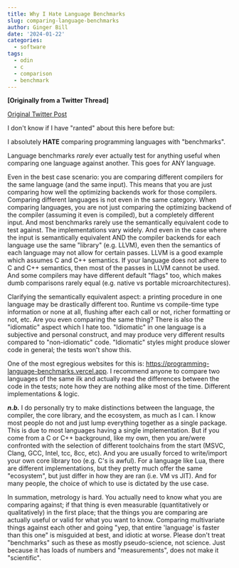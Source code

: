 ```yaml
---
title: Why I Hate Language Benchmarks
slug: comparing-language-benchmarks
author: Ginger Bill
date: '2024-01-22'
categories:
  - software
tags:
  - odin
  - c
  - comparison
  - benchmark
---
```


**[Originally from a Twitter Thread]**

[Original Twitter Post](https://twitter.com/TheGingerBill/status/1749417960559505591)


I don't know if I have "ranted" about this here before but:

I absolutely **HATE** comparing programming languages with "benchmarks".

Language benchmarks _rarely_ ever actually test for anything useful when comparing one language against another. This goes for ANY language.

Even in the best case scenario: you are comparing different compilers for the same language (and the same input). This means that you are just comparing how well the optimizing backends work for those compilers. Comparing different languages is not even in the same category. When comparing languages, you are not just comparing the optimizing backend of the compiler (assuming it even is compiled), but a completely different input. And most benchmarks rarely use the semantically equivalent code to test against. The implementations vary widely. And even in the case where the input is semantically equivalent AND the compiler backends for each language use the same "library" (e.g. LLVM), even then the semantics of each language may not allow for certain passes. LLVM is a good example which assumes C and C++ semantics. If your language does not adhere to C and C++ semantics, then most of the passes in LLVM cannot be used. And some compilers may have different default "flags" too, which makes dumb comparisons rarely equal (e.g. native vs portable microarchitectures).

Clarifying the semantically equivalent aspect: a printing procedure in one language may be drastically different too. Runtime vs compile-time type information or none at all, flushing after each call or not, richer formatting or not, etc. Are you even comparing the same thing? There is also the "idiomatic" aspect which I hate too. "Idiomatic" in one language is a subjective and personal construct, and may produce very different results compared to "non-idiomatic" code. "Idiomatic" styles might produce slower code in general; the tests won't show this.

One of the most egregious websites for this is: <https://programming-language-benchmarks.vercel.app>. I recommend anyone to compare two languages of the same ilk and actually read the differences between the code in the tests; note how they are nothing alike most of the time. Different implementations &amp; logic.

_**n.b.**_ I do personally try to make distinctions between the language, the compiler, the core library, and the ecosystem, as much as I can. I know most people do not and just lump everything together as a single package. This is due to most languages having a single implementation. But if you come from a C or C++ background, like my own, then you are/were confronted with the selection of different toolchains from the start (MSVC, Clang, GCC, Intel, tcc, 8cc, etc). And you are usually forced to write/import your own core library too (e.g. C's is awful). For a language like Lua, there are different implementations, but they pretty much offer the same "ecosystem", but just differ in how they are ran (i.e. VM vs JIT). And for many people, the choice of which to use is dictated by the use case.

In summation, metrology is hard. You actually need to know what you are comparing against; if that thing is even measurable (quantitatively or qualitatively) in the first place; that the things you are comparing are actually useful or valid for what you want to know. Comparing multivariate things against each other and going "yep, that entire 'language' is faster than this one" is misguided at best, and idiotic at worse. Please don't treat "benchmarks" such as these as mostly pseudo-science, not science. Just because it has loads of numbers and "measurements", does not make it "scientific".